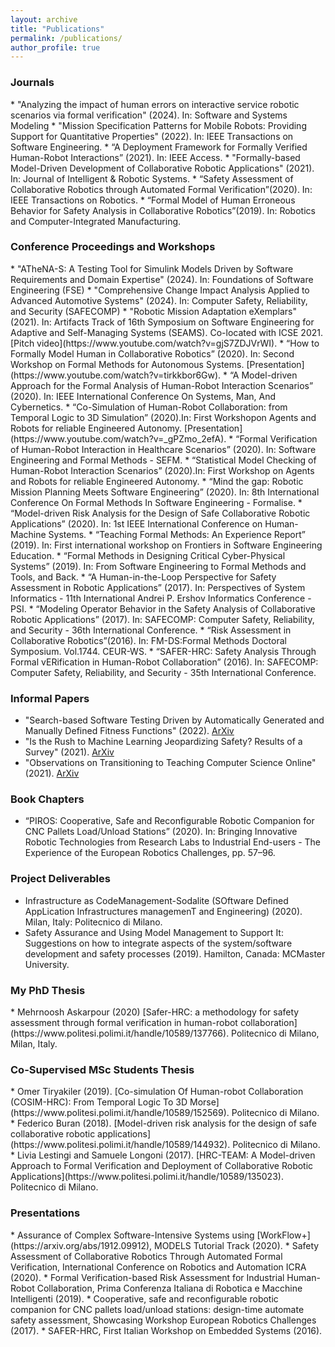 ```yaml
---
layout: archive
title: "Publications"
permalink: /publications/
author_profile: true
---
```


<h3>Journals</h3>
* "Analyzing the impact of human errors on interactive service robotic scenarios via formal verification" (2024). In: Software and Systems Modeling
* "Mission Specification Patterns for Mobile Robots: Providing Support for Quantitative Properties" (2022). In: IEEE Transactions on Software Engineering.
* “A Deployment Framework for Formally Verified Human-Robot Interactions” (2021). In: IEEE Access.
* "Formally-based Model-Driven Development of Collaborative Robotic Applications" (2021). In: Journal of Intelligent & Robotic Systems.
* “Safety Assessment of Collaborative Robotics through Automated Formal Verification”(2020). In: IEEE Transactions on Robotics.
* “Formal Model of Human Erroneous Behavior for Safety Analysis in Collaborative Robotics”(2019). In: Robotics and Computer-Integrated Manufacturing.

<h3>Conference Proceedings and Workshops</h3>
* "ATheNA-S: A Testing Tool for Simulink Models Driven by Software Requirements and Domain Expertise" (2024). In: Foundations of Software Engineering (FSE)
* "Comprehensive Change Impact Analysis Applied to Advanced Automotive Systems" (2024). In: Computer Safety, Reliability, and Security (SAFECOMP)
* "Robotic Mission Adaptation eXemplars" (2021). In: Artifacts Track of 16th Symposium on Software Engineering for Adaptive and Self-Managing Systems (SEAMS). Co-located with ICSE 2021. [Pitch video](https://www.youtube.com/watch?v=gjS7ZDJVrWI).
<!-- * “Experimental Implementation of Discrete Time Quantum Walk with the IBM Qiskit Library” (2021). In: Second International Workshop on Quantum Software Engineering (Q-SE). co-located with ICSE 2021. -->
* “How to Formally Model Human in Collaborative Robotics” (2020). In: Second Workshop on Formal Methods for Autonomous Systems. [Presentation](https://www.youtube.com/watch?v=tirkkbor6Gw).
* “A Model-driven Approach for the Formal Analysis of Human-Robot Interaction Scenarios” (2020). In: IEEE International Conference On Systems, Man, And Cybernetics.
* “Co-Simulation of Human-Robot Collaboration: from Temporal Logic to 3D Simulation” (2020).In: First Workshopon Agents and Robots for reliable Engineered Autonomy. [Presentation](https://www.youtube.com/watch?v=_gPZmo_2efA).
* “Formal Verification of Human-Robot Interaction in Healthcare Scenarios” (2020). In: Software Engineering and Formal Methods - SEFM.
<!-- * “Generalizing an Exactly-1 SAT Solver for Arbitrary Numbers of Variables, Clauses, and K” (2020). In: 1st Quantum Software Engineering and Technology Workshop (QSET). -->
* “Statistical Model Checking of Human-Robot Interaction Scenarios” (2020).In: First Workshop on Agents and Robots for reliable Engineered Autonomy.
* “Mind the gap: Robotic Mission Planning Meets Software Engineering” (2020). In: 8th International Conference On Formal Methods In Software Engineering - Formalise.
* “Model-driven Risk Analysis for the Design of Safe Collaborative Robotic Applications” (2020). In: 1st IEEE International Conference on Human-Machine Systems.
* “Teaching Formal Methods: An Experience Report” (2019). In: First international workshop on Frontiers in Software Engineering Education.
* “Formal Methods in Designing Critical Cyber-Physical Systems” (2019). In: From Software Engineering to Formal Methods and Tools, and Back.
* “A Human-in-the-Loop Perspective for Safety Assessment in Robotic Applications” (2017). In: Perspectives of System Informatics - 11th International Andrei P. Ershov Informatics Conference - PSI.
* “Modeling Operator Behavior in the Safety Analysis of Collaborative Robotic Applications” (2017). In: SAFECOMP: Computer Safety, Reliability, and Security - 36th International Conference.
* “Risk Assessment in Collaborative Robotics”(2016). In: FM-DS:Formal Methods Doctoral Symposium. Vol.1744. CEUR-WS.
* “SAFER-HRC: Safety Analysis Through Formal vERification in Human-Robot Collaboration” (2016). In: SAFECOMP: Computer Safety, Reliability, and Security - 35th International Conference.

<h3>Informal Papers</h3>

* "Search-based Software Testing Driven by Automatically Generated and Manually Defined Fitness Functions" (2022). [ArXiv](https://arxiv.org/abs/2207.11016)
* "Is the Rush to Machine Learning Jeopardizing Safety? Results of a Survey" (2021). [ArXiv](https://arxiv.org/abs/2111.14324)
* "Observations on Transitioning to Teaching Computer Science Online" (2021). [ArXiv](https://arxiv.org/abs/2112.11186)


<h3>Book Chapters</h3>

* “PIROS: Cooperative, Safe and Reconfigurable Robotic Companion for CNC Pallets Load/Unload Stations” (2020). In: Bringing Innovative Robotic Technologies from Research Labs to Industrial End-users - The Experience of the European Robotics Challenges, pp. 57–96.

<h3>Project Deliverables</h3>

* Infrastructure as CodeManagement-Sodalite (SOftware Defined AppLication Infrastructures managemenT and Engineering) (2020). Milan, Italy: Politecnico di Milano.
* Safety Assurance and Using Model Management to Support It: Suggestions on how to integrate aspects of the system/software development and safety processes (2019). Hamilton, Canada: MCMaster University.

<h3>My PhD Thesis</h3>
* Mehrnoosh Askarpour (2020) [Safer-HRC: a methodology for safety assessment through formal verification in human-robot collaboration](https://www.politesi.polimi.it/handle/10589/137766). Politecnico di Milano, Milan, Italy.

<h3>Co-Supervised MSc Students Thesis </h3>
* Omer Tiryakiler (2019). [Co-simulation Of Human-robot Collaboration (COSIM-HRC): From Temporal Logic To 3D Morse](https://www.politesi.polimi.it/handle/10589/152569). Politecnico di Milano.
* Federico Buran (2018). [Model-driven risk analysis for the design of safe collaborative robotic applications](https://www.politesi.polimi.it/handle/10589/144932). Politecnico di Milano.
* Livia Lestingi and Samuele Longoni (2017). [HRC-TEAM: A Model-driven Approach to Formal Verification and Deployment of Collaborative Robotic Applications](https://www.politesi.polimi.it/handle/10589/135023). Politecnico di Milano.

<h3>Presentations</h3>
* Assurance of Complex Software-Intensive Systems using [WorkFlow+](https://arxiv.org/abs/1912.09912), MODELS Tutorial Track (2020).
* Safety Assessment of Collaborative Robotics Through Automated Formal Verification, International Conference on Robotics and Automation ICRA (2020).
* Formal Verification-based Risk Assessment for Industrial Human-Robot Collaboration, Prima Conferenza Italiana di Robotica e Macchine Intelligenti (2019).
* Cooperative, safe and reconfigurable robotic companion for CNC pallets load/unload stations: design-time automate safety assessment, Showcasing Workshop European Robotics Challenges (2017).
* SAFER-HRC, First Italian Workshop on Embedded Systems (2016).

<!-- <h3>Reviewer for (selection)</h3>

* RCIM (2019)
* FSDM (2018)
* IEEE-Access (2018–9)
* SAFECOMP (2017–2020)
* IEEEBigData (2016)

<h3>Program Committee</h3>

* AREA2020 -->


<script async src="https://www.googletagmanager.com/gtag/js?id=G-22E0C3YSYV"></script> <script> window.dataLayer = window.dataLayer || []; function gtag(){dataLayer.push(arguments);} gtag('js', new Date()); gtag('config', 'G-22E0C3YSYV'); </script>

